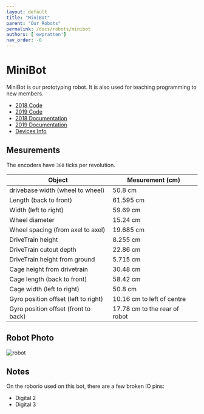 ```yaml
---
layout: default
title: "MiniBot"
parent: "Our Robots"
permalink: /docs/robots/minibot
authors: ['ewpratten']
nav_order: -6
---
```


# MiniBot
MiniBot is our prototyping robot. It is also used for teaching programming to new members.

 - [2018 Code](https://github.com/frc5024/BaseBot)
 - [2019 Code](https://github.com/frc5024/MiniBot)
 - [2018 Documentation](https://frc5024.github.io/BaseBot)
 - [2019 Documentation](https://frc5024.github.io/MiniBot)
 - [Devices Info](https://docs.google.com/spreadsheets/d/e/2PACX-1vSNXmLZ6TMKyh8pCZ2ZJN3x7I5hXcg-0HT3JiDnms5ENWb6s7vyFm9MXh_seRtbzuc7z5v_FUPCkeOU/pubhtml?gid=1728477354&single=true)

## Mesurements

The encoders have `360` ticks per revolution.

| Object | Mesurement (cm) |
| -- | -- |
| drivebase width (wheel to wheel) | 50.8 cm |
| Length (back to front) | 61.595 cm |
| Width (left to right) | 59.69 cm |
| Wheel diameter | 15.24 cm |
| Wheel spacing (from axel to axel) | 19.685 cm |
| DriveTrain height | 8.255 cm |
| DriveTrain cutout depth | 22.86 cm |
| DriveTrain height from ground | 5.715 cm |
| Cage height from drivetrain | 30.48 cm |
| Cage length (back to front) | 58.42 cm |
| Cage width (left to right) | 50.8 cm |
| Gyro position offset (left to right) | 10.16 cm to left of centre |
| Gyro position offset (front to back) | 17.78 cm to the rear of robot |


## Robot Photo
![robot]


## Notes
On the roborio used on this bot, there are a few broken IO pins:
 - Digital 2
 - Digital 3

[robot]: /webdocs/assets/img/minibot.jpg